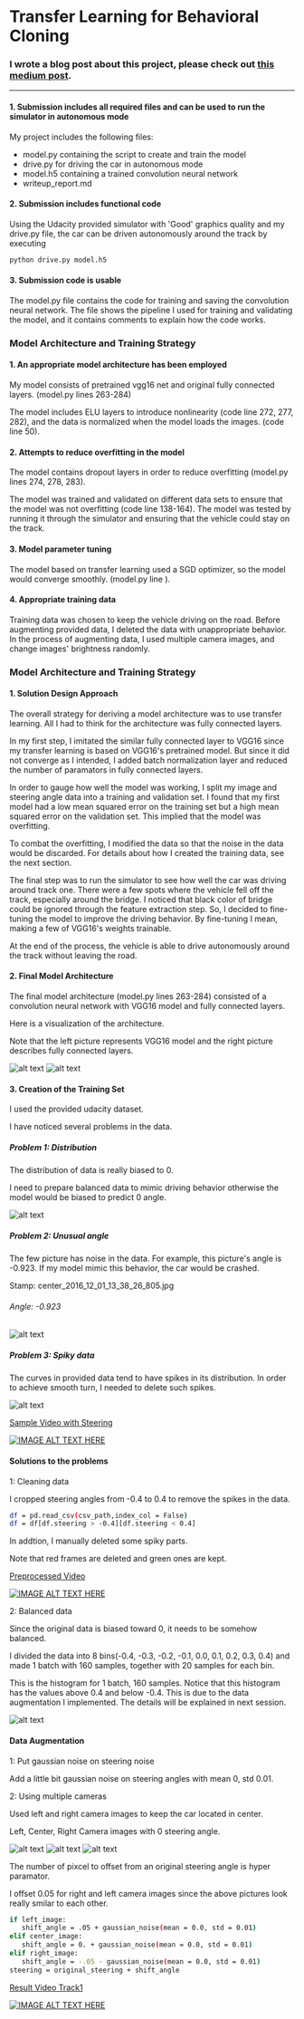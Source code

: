 # **Transfer Learning for Behavioral Cloning** 

### I wrote a blog post about this project, please check out [this medium post](https://medium.com/@kosukemurakami/transfer-learning-for-behavioral-cloning-df0d49c0c69b).

---
[//]: # (Image References)

[image1]: ./examples/model.png "Model Visualization"
[image2]: ./examples/top_model.png "Grayscaling"
[image3]: ./examples/hist.png "Recovery Image"
[image4]: ./examples/center_2016_12_01_13_38_26_805.png "Recovery Image"
[image5]: ./examples/center_2016_12_01_13_33_44_096.png "Recovery Image"
[image6]: ./examples/preprocessed_hist.png "Normal Image"
[image7]: ./examples/left_img.png "Flipped Image"
[image8]: ./examples/center_img.png "Flipped Image"
[image9]: ./examples/right_img.png "Flipped Image"



#### 1. Submission includes all required files and can be used to run the simulator in autonomous mode

My project includes the following files:
* model.py containing the script to create and train the model
* drive.py for driving the car in autonomous mode
* model.h5 containing a trained convolution neural network 
* writeup_report.md

#### 2. Submission includes functional code
Using the Udacity provided simulator with 'Good' graphics quality and my drive.py file, the car can be driven autonomously around the track by executing 
```sh
python drive.py model.h5
```
#### 3. Submission code is usable

The model.py file contains the code for training and saving the convolution neural network. The file shows the pipeline I used for training and validating the model, and it contains comments to explain how the code works.

### Model Architecture and Training Strategy

#### 1. An appropriate model architecture has been employed

My model consists of pretrained vgg16 net and original fully connected layers. (model.py lines 263-284) 

The model includes ELU layers to introduce nonlinearity (code line 272, 277, 282), and the data is normalized when the model loads the images. (code line 50). 

#### 2. Attempts to reduce overfitting in the model

The model contains dropout layers in order to reduce overfitting (model.py lines 274, 278, 283). 

The model was trained and validated on different data sets to ensure that the model was not overfitting (code line 138-164). The model was tested by running it through the simulator and ensuring that the vehicle could stay on the track.

#### 3. Model parameter tuning

The model based on transfer learning used a SGD optimizer, so the model would converge smoothly. (model.py line ).

#### 4. Appropriate training data

Training data was chosen to keep the vehicle driving on the road. Before augmenting provided data, I deleted the data with unappropriate behavior. In the process of augmenting data, I used multiple camera images, and change images' brightness randomly.


### Model Architecture and Training Strategy

#### 1. Solution Design Approach

The overall strategy for deriving a model architecture was to use transfer learning. All I had to think for the architecture was fully connected layers.

In my first step, I imitated the similar fully connected layer to VGG16 since my transfer learning is based on VGG16's pretrained model. But since it did not converge as I intended, I added batch normalization layer and reduced the number of paramators in fully connected layers.

In order to gauge how well the model was working, I split my image and steering angle data into a training and validation set. I found that my first model had a low mean squared error on the training set but a high mean squared error on the validation set. This implied that the model was overfitting. 

To combat the overfitting, I modified the data so that the noise in the data would be discarded. For details about how I created the training data, see the next section.  


The final step was to run the simulator to see how well the car was driving around track one. There were a few spots where the vehicle fell off the track, especially around the bridge. I noticed that black color of bridge could be ignored through the feature extraction step. So, I decided to fine-tuning the model to improve the driving behavior. By fine-tuning I mean, making a few of VGG16's weights trainable.  

At the end of the process, the vehicle is able to drive autonomously around the track without leaving the road.

#### 2. Final Model Architecture

The final model architecture (model.py lines 263-284) consisted of a convolution neural network with VGG16 model and fully connected layers.

Here is a visualization of the architecture.

Note that the left picture represents VGG16 model and the right picture describes fully connected layers.

![alt text][image1]
![alt text][image2]

#### 3. Creation of the Training Set

I used the provided udacity dataset. 

I have noticed several problems in the data.

##### Problem 1: Distribution
The distribution of data is really biased to 0.

I need to prepare balanced data to mimic driving behavior otherwise the model would be biased to predict 0 angle.

![alt text][image3]

##### Problem 2: Unusual angle

The few picture has noise in the data. For example, this picture's angle is -0.923. If my model mimic this behavior, the car would be crashed. 

Stamp: center_2016_12_01_13_38_26_805.jpg

######   Angle: -0.923 
![alt text][image4]

##### Problem 3: Spiky data

The curves in provided data tend to have spikes in its distribution. In order to achieve smooth turn, I needed to delete such spikes.

![alt text][image5]

[Sample Video with Steering](https://www.youtube.com/watch?v=EVK0-hhxx8Y&feature=youtu.be)

[![IMAGE ALT TEXT HERE](https://img.youtube.com/vi/EVK0-hhxx8Y/0.jpg)](https://www.youtube.com/watch?v=EVK0-hhxx8Y)

#### Solutions to the problems

1: Cleaning data

I cropped steering angles from -0.4 to 0.4 to remove the spikes in the data.

```sh
df = pd.read_csv(csv_path,index_col = False)
df = df[df.steering > -0.4][df.steering < 0.4]
```

In addtion, I manually deleted some spiky parts.

Note that red frames are deleted and green ones are kept. 

[Preprocessed Video](https://www.youtube.com/watch?v=H1-hO4ZzH4Q&feature=youtu.be)

[![IMAGE ALT TEXT HERE](https://img.youtube.com/vi/H1-hO4ZzH4Q/0.jpg)](https://www.youtube.com/watch?v=H1-hO4ZzH4Q)

2: Balanced data

Since the original data is biased toward 0, it needs to be somehow balanced. 

I divided the data into 8 bins(-0.4, -0.3, -0.2, -0.1, 0.0, 0.1, 0.2, 0.3, 0.4) and made 1 batch with 160 samples, together with 20 samples for each bin. 

This is the histogram for 1 batch, 160 samples. Notice that this histogram has the values above 0.4 and below -0.4. This is due to the data augmentation I implemented. The details will be explained in next session. 

![alt text][image6]

#### Data Augmentation

1: Put gaussian noise on steering noise 

Add a little bit gaussian noise on steering angles with mean 0, std 0.01.

2: Using multiple cameras 

Used left and right camera images to keep the car located in center. 

Left, Center, Right Camera images with 0 steering angle. 

![alt text][image7]
![alt text][image8]
![alt text][image9]

The number of pixcel to offset from an original steering angle is hyper paramator. 

I offset 0.05 for right and left camera images since the above pictures look really smilar to each other. 

```sh
if left_image:
   shift_angle = .05 + gaussian_noise(mean = 0.0, std = 0.01)
elif center_image:
   shift_angle = 0. + gaussian_noise(mean = 0.0, std = 0.01)
elif right_image:
   shift_angle = -.05 - gaussian_noise(mean = 0.0, std = 0.01)
steering = original_steering + shift_angle
```

[Result Video Track1](https://www.youtube.com/watch?v=rg2aTWEvBz4)

[![IMAGE ALT TEXT HERE](https://img.youtube.com/vi/rg2aTWEvBz4/0.jpg)](https://www.youtube.com/watch?v=rg2aTWEvBz4)


